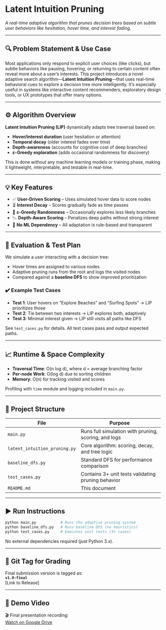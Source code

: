 
# Latent Intuition Pruning

*A real-time adaptive algorithm that prunes decision trees based on subtle user behaviors like hesitation, hover time, and interest fading.*

---

## 🔍 Problem Statement & Use Case

Most applications only respond to explicit user choices (like clicks), but subtle behaviors like pausing, hovering, or returning to certain content often reveal more about a user’s interests. This project introduces a novel adaptive search algorithm—**Latent Intuition Pruning**—that uses real-time behavioral cues to explore a decision tree more intelligently. It’s especially useful in systems like interactive content recommenders, exploratory design tools, or UX prototypes that offer many options. 

---

## ⚙️ Algorithm Overview

**Latent Intuition Pruning (LIP)** dynamically adapts tree traversal based on:
- **Hover/interest duration** (user hesitation or attention)
- **Temporal decay** (older interest fades over time)
- **Depth-awareness** (accounts for cognitive cost of deep branches)
- **ε-Greedy exploration** (adds occasional randomness for discovery)

This is done without any machine learning models or training phase, making it lightweight, interpretable, and testable in real-time.

---

## 💡 Key Features

- ✅ **User-Driven Scoring** – Uses simulated hover data to score nodes
- ⏳ **Interest Decay** – Scores gradually fade as time passes
- 🎲 **ε-Greedy Randomness** – Occasionally explores less likely branches
- 📉 **Depth-Aware Scoring** – Penalizes deep paths without strong interest
- 🧠 **No ML Dependency** – All adaptation is rule-based and transparent

---

## 🧪 Evaluation & Test Plan

We simulate a user interacting with a decision tree:
- Hover times are assigned to various nodes
- Adaptive pruning runs from the root and logs the visited nodes
- Compared against a **baseline DFS** to show improved prioritization

### ✔️ Example Test Cases
- **Test 1**: User hovers on “Explore Beaches” and “Surfing Spots” → LIP prioritizes those
- **Test 2**: Tie between two interests → LIP explores both, adaptively
- **Test 3**: Minimal interest given → LIP still visits all paths like DFS

See `test_cases.py` for details. All test cases pass and output expected paths.

---

## 📈 Runtime & Space Complexity

- **Traversal Time**: O(n log d), where d = average branching factor
- **Per-node Work**: O(log d) due to sorting children
- **Memory**: O(n) for tracking visited and scores

Profiling with `time` module and logging included in `main.py`.

---

## 📂 Project Structure

| File | Purpose |
|------|---------|
| `main.py` | Runs full simulation with pruning, scoring, and logs |
| `latent_intuition_pruning.py` | Core algorithm: scoring, decay, and tree logic |
| `baseline_dfs.py` | Standard DFS for performance comparison |
| `test_cases.py` | Contains 3+ unit tests validating pruning behavior |
| `README.md` | This document |

---

## ▶️ Run Instructions

```bash
python main.py           # Runs the adaptive pruning system
python baseline_dfs.py   # Runs baseline DFS (no heuristics)
python test_cases.py     # Executes unit tests (3+ cases)
```

No external dependencies required (just Python 3.x).

---

## 🔖 Git Tag for Grading

Final submission version is tagged as:  
**`v1.0-final`**  
[Link to Release]

---

## 🎥 Demo Video

🎬 Final presentation recording:  
[Watch on Google Drive](https://drive.google.com/file/d/11C6-0zIPCqxhXHUPgwtDpcG6kf4JJxYv/view?usp=sharing)
